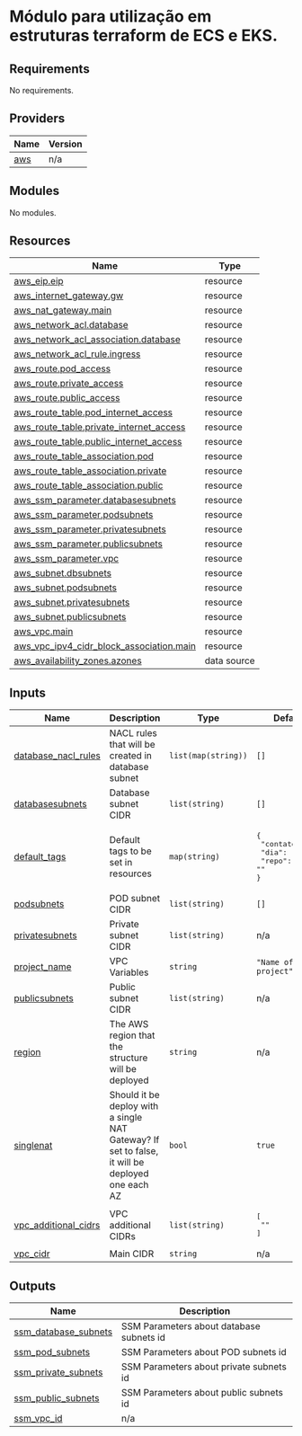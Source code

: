 # Módulo para utilização em estruturas terraform de ECS e EKS.

<!-- BEGIN_TF_DOCS -->
## Requirements

No requirements.

## Providers

| Name | Version |
|------|---------|
| <a name="provider_aws"></a> [aws](#provider\_aws) | n/a |

## Modules

No modules.

## Resources

| Name | Type |
|------|------|
| [aws_eip.eip](https://registry.terraform.io/providers/hashicorp/aws/latest/docs/resources/eip) | resource |
| [aws_internet_gateway.gw](https://registry.terraform.io/providers/hashicorp/aws/latest/docs/resources/internet_gateway) | resource |
| [aws_nat_gateway.main](https://registry.terraform.io/providers/hashicorp/aws/latest/docs/resources/nat_gateway) | resource |
| [aws_network_acl.database](https://registry.terraform.io/providers/hashicorp/aws/latest/docs/resources/network_acl) | resource |
| [aws_network_acl_association.database](https://registry.terraform.io/providers/hashicorp/aws/latest/docs/resources/network_acl_association) | resource |
| [aws_network_acl_rule.ingress](https://registry.terraform.io/providers/hashicorp/aws/latest/docs/resources/network_acl_rule) | resource |
| [aws_route.pod_access](https://registry.terraform.io/providers/hashicorp/aws/latest/docs/resources/route) | resource |
| [aws_route.private_access](https://registry.terraform.io/providers/hashicorp/aws/latest/docs/resources/route) | resource |
| [aws_route.public_access](https://registry.terraform.io/providers/hashicorp/aws/latest/docs/resources/route) | resource |
| [aws_route_table.pod_internet_access](https://registry.terraform.io/providers/hashicorp/aws/latest/docs/resources/route_table) | resource |
| [aws_route_table.private_internet_access](https://registry.terraform.io/providers/hashicorp/aws/latest/docs/resources/route_table) | resource |
| [aws_route_table.public_internet_access](https://registry.terraform.io/providers/hashicorp/aws/latest/docs/resources/route_table) | resource |
| [aws_route_table_association.pod](https://registry.terraform.io/providers/hashicorp/aws/latest/docs/resources/route_table_association) | resource |
| [aws_route_table_association.private](https://registry.terraform.io/providers/hashicorp/aws/latest/docs/resources/route_table_association) | resource |
| [aws_route_table_association.public](https://registry.terraform.io/providers/hashicorp/aws/latest/docs/resources/route_table_association) | resource |
| [aws_ssm_parameter.databasesubnets](https://registry.terraform.io/providers/hashicorp/aws/latest/docs/resources/ssm_parameter) | resource |
| [aws_ssm_parameter.podsubnets](https://registry.terraform.io/providers/hashicorp/aws/latest/docs/resources/ssm_parameter) | resource |
| [aws_ssm_parameter.privatesubnets](https://registry.terraform.io/providers/hashicorp/aws/latest/docs/resources/ssm_parameter) | resource |
| [aws_ssm_parameter.publicsubnets](https://registry.terraform.io/providers/hashicorp/aws/latest/docs/resources/ssm_parameter) | resource |
| [aws_ssm_parameter.vpc](https://registry.terraform.io/providers/hashicorp/aws/latest/docs/resources/ssm_parameter) | resource |
| [aws_subnet.dbsubnets](https://registry.terraform.io/providers/hashicorp/aws/latest/docs/resources/subnet) | resource |
| [aws_subnet.podsubnets](https://registry.terraform.io/providers/hashicorp/aws/latest/docs/resources/subnet) | resource |
| [aws_subnet.privatesubnets](https://registry.terraform.io/providers/hashicorp/aws/latest/docs/resources/subnet) | resource |
| [aws_subnet.publicsubnets](https://registry.terraform.io/providers/hashicorp/aws/latest/docs/resources/subnet) | resource |
| [aws_vpc.main](https://registry.terraform.io/providers/hashicorp/aws/latest/docs/resources/vpc) | resource |
| [aws_vpc_ipv4_cidr_block_association.main](https://registry.terraform.io/providers/hashicorp/aws/latest/docs/resources/vpc_ipv4_cidr_block_association) | resource |
| [aws_availability_zones.azones](https://registry.terraform.io/providers/hashicorp/aws/latest/docs/data-sources/availability_zones) | data source |

## Inputs

| Name | Description | Type | Default | Required |
|------|-------------|------|---------|:--------:|
| <a name="input_database_nacl_rules"></a> [database\_nacl\_rules](#input\_database\_nacl\_rules) | NACL rules that will be created in database subnet | `list(map(string))` | `[]` | no |
| <a name="input_databasesubnets"></a> [databasesubnets](#input\_databasesubnets) | Database subnet CIDR | `list(string)` | `[]` | no |
| <a name="input_default_tags"></a> [default\_tags](#input\_default\_tags) | Default tags to be set in resources | `map(string)` | <pre>{<br/>  "contato": "",<br/>  "dia": "",<br/>  "repo": ""<br/>}</pre> | no |
| <a name="input_podsubnets"></a> [podsubnets](#input\_podsubnets) | POD subnet CIDR | `list(string)` | `[]` | no |
| <a name="input_privatesubnets"></a> [privatesubnets](#input\_privatesubnets) | Private subnet CIDR | `list(string)` | n/a | yes |
| <a name="input_project_name"></a> [project\_name](#input\_project\_name) | VPC Variables | `string` | `"Name of the project"` | no |
| <a name="input_publicsubnets"></a> [publicsubnets](#input\_publicsubnets) | Public subnet CIDR | `list(string)` | n/a | yes |
| <a name="input_region"></a> [region](#input\_region) | The AWS region that the structure will be deployed | `string` | n/a | yes |
| <a name="input_singlenat"></a> [singlenat](#input\_singlenat) | Should it be deploy with a single NAT Gateway? If set to false, it will be deployed one each AZ | `bool` | `true` | no |
| <a name="input_vpc_additional_cidrs"></a> [vpc\_additional\_cidrs](#input\_vpc\_additional\_cidrs) | VPC additional CIDRs | `list(string)` | <pre>[<br/>  ""<br/>]</pre> | no |
| <a name="input_vpc_cidr"></a> [vpc\_cidr](#input\_vpc\_cidr) | Main CIDR | `string` | n/a | yes |

## Outputs

| Name | Description |
|------|-------------|
| <a name="output_ssm_database_subnets"></a> [ssm\_database\_subnets](#output\_ssm\_database\_subnets) | SSM Parameters about database subnets id |
| <a name="output_ssm_pod_subnets"></a> [ssm\_pod\_subnets](#output\_ssm\_pod\_subnets) | SSM Parameters about POD subnets id |
| <a name="output_ssm_private_subnets"></a> [ssm\_private\_subnets](#output\_ssm\_private\_subnets) | SSM Parameters about private subnets id |
| <a name="output_ssm_public_subnets"></a> [ssm\_public\_subnets](#output\_ssm\_public\_subnets) | SSM Parameters about public subnets id |
| <a name="output_ssm_vpc_id"></a> [ssm\_vpc\_id](#output\_ssm\_vpc\_id) | n/a |
<!-- END_TF_DOCS -->